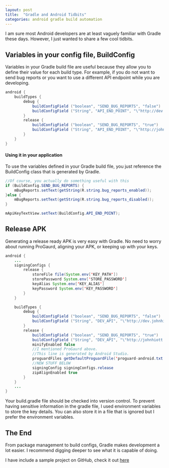 ```yaml
---
layout: post
title:  "Gradle and Android Tidbits"
categories: android gradle build automation
---
```



I am sure most Android developers are at least vaguely familiar with Gradle these days.
However, I just wanted to share a few cool tidbits.



## Variables in your config file, BuildConfig
Variables in your Gradle build file are useful because they allow you to define their value for each build type.
For example, if you do not want to send bug reports or you want to use a different API endpoint while you are developing.

```java
android {
    buildTypes {
        debug {
            buildConfigField ("boolean", "SEND_BUG_REPORTS", "false")
            buildConfigField ("String", "API_END_POINT", "\"http://dev.johnhiott.com/sample\"")
        }
        release {
            buildConfigField ("boolean", "SEND_BUG_REPORTS", "true")
            buildConfigField ("String", "API_END_POINT", "\"http://johnhiott.com/sample\"")
        }
    }
}
```

#### Using it in your application

To use the variables defined in your Gradle build file, you just reference the BuildConfig class that is generated by Gradle.

```java
//Of course, you actually do something useful with this
if (BuildConfig.SEND_BUG_REPORTS) {
    mBugReports.setText(getString(R.string.bug_reports_enabled));
}else {
    mBugReports.setText(getString(R.string.bug_reports_disabled));
}

mApiKeyTextView.setText(BuildConfig.API_END_POINT);
```

## Release APK

Generating a release ready APK is very easy with Gradle.  No need to worry about running ProGaurd, aligning your APK, or keeping up with your keys.

```java
android {
    ...
    signingConfigs {
        release {
            storeFile file(System.env['KEY_PATH'])
            storePassword System.env['STORE_PASSWORD']
            keyAlias System.env['KEY_ALIAS']
            keyPassword System.env['KEY_PASSWORD']
        }
    }

    buildTypes {
        debug {
            buildConfigField ("boolean", "SEND_BUG_REPORTS", "false")
            buildConfigField ("String", "DEV_API", "\"http://dev.johnhiott.com/sample\"")
        }
        release {
            buildConfigField ("boolean", "SEND_BUG_REPORTS", "true")
            buildConfigField ("String", "DEV_API", "\"http://johnhiott.com/sample\"")
            minifyEnabled false
            //I mentioned ProGaurd above.
            //This line is generated by Android Studio.
            proguardFiles getDefaultProguardFile('proguard-android.txt'), 'proguard-rules.pro'
            //NEW STUFF BELOW
            signingConfig signingConfigs.release
            zipAlignEnabled true
        }
    }
    ...
}
```
Your build.gradle file should be checked into version control. To prevent having sensitive information in the gradle file, I used environment variables to store the key details. You can also store it in a file that is ignored but I prefer the environment variables.

## The End

From package management to build configs, Gradle makes development a lot easier.  I recommend digging deeper to see what it is capable of doing.

I have include a sample project on GitHub, check it out [here](https://github.com/johnhiott/gradleexample)
